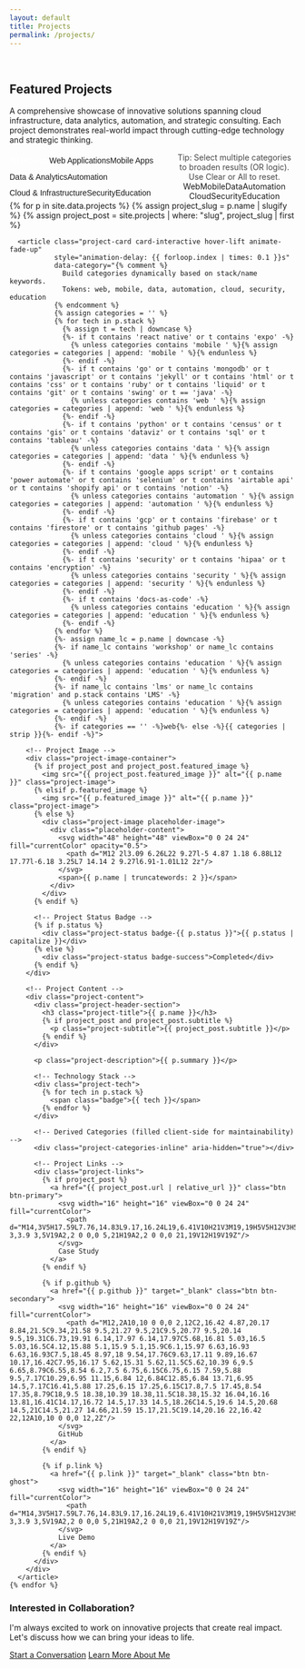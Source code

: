 ```yaml
---
layout: default
title: Projects
permalink: /projects/
---
```

<br>

<div class="container">
  <!-- Page Header -->
  <section class="section-header animate-fade-up">
    <h1 class="section-title">Featured Projects</h1>
    <p class="section-subtitle">
      A comprehensive showcase of innovative solutions spanning cloud infrastructure, 
      data analytics, automation, and strategic consulting. Each project demonstrates 
      real-world impact through cutting-edge technology and strategic thinking.
    </p>
  </section>

  <!-- Project Categories Filter -->
  <div class="project-categories mb-12 animate-fade-up" style="animation-delay: 0.2s">
    <div class="category-filters">
      <button class="category-filter active" data-category="all">All Projects</button>
      <button class="category-filter" data-category="web">Web Applications</button>
      <button class="category-filter" data-category="mobile">Mobile Apps</button>
      <button class="category-filter" data-category="data">Data & Analytics</button>
      <button class="category-filter" data-category="automation">Automation</button>
      <button class="category-filter" data-category="cloud">Cloud & Infrastructure</button>
      <button class="category-filter" data-category="security">Security</button>
      <button class="category-filter" data-category="education">Education</button>
      <button class="category-filter clear-filters" data-action="clear" style="display:none;">Clear</button>
    </div>
    <div class="category-legend">
      <span class="legend-label">Tip: Select multiple categories to broaden results (OR logic). Use Clear or All to reset.</span>
      <div class="legend-chips">
        <span class="cat-chip legend" data-cat="web">Web</span>
        <span class="cat-chip legend" data-cat="mobile">Mobile</span>
        <span class="cat-chip legend" data-cat="data">Data</span>
        <span class="cat-chip legend" data-cat="automation">Automation</span>
        <span class="cat-chip legend" data-cat="cloud">Cloud</span>
        <span class="cat-chip legend" data-cat="security">Security</span>
        <span class="cat-chip legend" data-cat="education">Education</span>
      </div>
    </div>
  </div>

  <!-- Projects Grid -->
  <div class="project-grid">
    {% for p in site.data.projects %}
      {% assign project_slug = p.name | slugify %}
      {% assign project_post = site.projects | where: "slug", project_slug | first %}
      
      <article class="project-card card-interactive hover-lift animate-fade-up" 
               style="animation-delay: {{ forloop.index | times: 0.1 }}s"
               data-category="{% comment %}
                 Build categories dynamically based on stack/name keywords.
                 Tokens: web, mobile, data, automation, cloud, security, education
               {% endcomment %}
               {% assign categories = '' %}
               {% for tech in p.stack %}
                 {% assign t = tech | downcase %}
                 {%- if t contains 'react native' or t contains 'expo' -%}
                   {% unless categories contains 'mobile ' %}{% assign categories = categories | append: 'mobile ' %}{% endunless %}
                 {%- endif -%}
                 {%- if t contains 'go' or t contains 'mongodb' or t contains 'javascript' or t contains 'jekyll' or t contains 'html' or t contains 'css' or t contains 'ruby' or t contains 'liquid' or t contains 'git' or t contains 'swing' or t == 'java' -%}
                   {% unless categories contains 'web ' %}{% assign categories = categories | append: 'web ' %}{% endunless %}
                 {%- endif -%}
                 {%- if t contains 'python' or t contains 'census' or t contains 'gis' or t contains 'dataviz' or t contains 'sql' or t contains 'tableau' -%}
                   {% unless categories contains 'data ' %}{% assign categories = categories | append: 'data ' %}{% endunless %}
                 {%- endif -%}
                 {%- if t contains 'google apps script' or t contains 'power automate' or t contains 'selenium' or t contains 'airtable api' or t contains 'shopify api' or t contains 'notion' -%}
                   {% unless categories contains 'automation ' %}{% assign categories = categories | append: 'automation ' %}{% endunless %}
                 {%- endif -%}
                 {%- if t contains 'gcp' or t contains 'firebase' or t contains 'firestore' or t contains 'github pages' -%}
                   {% unless categories contains 'cloud ' %}{% assign categories = categories | append: 'cloud ' %}{% endunless %}
                 {%- endif -%}
                 {%- if t contains 'security' or t contains 'hipaa' or t contains 'encryption' -%}
                   {% unless categories contains 'security ' %}{% assign categories = categories | append: 'security ' %}{% endunless %}
                 {%- endif -%}
                 {%- if t contains 'docs-as-code' -%}
                   {% unless categories contains 'education ' %}{% assign categories = categories | append: 'education ' %}{% endunless %}
                 {%- endif -%}
               {% endfor %}
               {%- assign name_lc = p.name | downcase -%}
               {%- if name_lc contains 'workshop' or name_lc contains 'series' -%}
                 {% unless categories contains 'education ' %}{% assign categories = categories | append: 'education ' %}{% endunless %}
               {%- endif -%}
               {%- if name_lc contains 'lms' or name_lc contains 'migration' and p.stack contains 'LMS' -%}
                 {% unless categories contains 'education ' %}{% assign categories = categories | append: 'education ' %}{% endunless %}
               {%- endif -%}
               {%- if categories == '' -%}web{%- else -%}{{ categories | strip }}{%- endif -%}">
        
        <!-- Project Image -->
        <div class="project-image-container">
          {% if project_post and project_post.featured_image %}
            <img src="{{ project_post.featured_image }}" alt="{{ p.name }}" class="project-image">
          {% elsif p.featured_image %}
            <img src="{{ p.featured_image }}" alt="{{ p.name }}" class="project-image">
          {% else %}
            <div class="project-image placeholder-image">
              <div class="placeholder-content">
                <svg width="48" height="48" viewBox="0 0 24 24" fill="currentColor" opacity="0.5">
                  <path d="M12 2l3.09 6.26L22 9.27l-5 4.87 1.18 6.88L12 17.77l-6.18 3.25L7 14.14 2 9.27l6.91-1.01L12 2z"/>
                </svg>
                <span>{{ p.name | truncatewords: 2 }}</span>
              </div>
            </div>
          {% endif %}
          
          <!-- Project Status Badge -->
          {% if p.status %}
            <div class="project-status badge-{{ p.status }}">{{ p.status | capitalize }}</div>
          {% else %}
            <div class="project-status badge-success">Completed</div>
          {% endif %}
        </div>
        
        <!-- Project Content -->
        <div class="project-content">
          <div class="project-header-section">
            <h3 class="project-title">{{ p.name }}</h3>
            {% if project_post and project_post.subtitle %}
              <p class="project-subtitle">{{ project_post.subtitle }}</p>
            {% endif %}
          </div>
          
          <p class="project-description">{{ p.summary }}</p>
          
          <!-- Technology Stack -->
          <div class="project-tech">
            {% for tech in p.stack %}
              <span class="badge">{{ tech }}</span>
            {% endfor %}
          </div>

          <!-- Derived Categories (filled client-side for maintainability) -->
          <div class="project-categories-inline" aria-hidden="true"></div>
          
          <!-- Project Links -->
          <div class="project-links">
            {% if project_post %}
              <a href="{{ project_post.url | relative_url }}" class="btn btn-primary">
                <svg width="16" height="16" viewBox="0 0 24 24" fill="currentColor">
                  <path d="M14,3V5H17.59L7.76,14.83L9.17,16.24L19,6.41V10H21V3M19,19H5V5H12V3H5C3.89,3 3,3.9 3,5V19A2,2 0 0,0 5,21H19A2,2 0 0,0 21,19V12H19V19Z"/>
                </svg>
                Case Study
              </a>
            {% endif %}
            
            {% if p.github %}
              <a href="{{ p.github }}" target="_blank" class="btn btn-secondary">
                <svg width="16" height="16" viewBox="0 0 24 24" fill="currentColor">
                  <path d="M12,2A10,10 0 0,0 2,12C2,16.42 4.87,20.17 8.84,21.5C9.34,21.58 9.5,21.27 9.5,21C9.5,20.77 9.5,20.14 9.5,19.31C6.73,19.91 6.14,17.97 6.14,17.97C5.68,16.81 5.03,16.5 5.03,16.5C4.12,15.88 5.1,15.9 5.1,15.9C6.1,15.97 6.63,16.93 6.63,16.93C7.5,18.45 8.97,18 9.54,17.76C9.63,17.11 9.89,16.67 10.17,16.42C7.95,16.17 5.62,15.31 5.62,11.5C5.62,10.39 6,9.5 6.65,8.79C6.55,8.54 6.2,7.5 6.75,6.15C6.75,6.15 7.59,5.88 9.5,7.17C10.29,6.95 11.15,6.84 12,6.84C12.85,6.84 13.71,6.95 14.5,7.17C16.41,5.88 17.25,6.15 17.25,6.15C17.8,7.5 17.45,8.54 17.35,8.79C18,9.5 18.38,10.39 18.38,11.5C18.38,15.32 16.04,16.16 13.81,16.41C14.17,16.72 14.5,17.33 14.5,18.26C14.5,19.6 14.5,20.68 14.5,21C14.5,21.27 14.66,21.59 15.17,21.5C19.14,20.16 22,16.42 22,12A10,10 0 0,0 12,2Z"/>
                </svg>
                GitHub
              </a>
            {% endif %}
            
            {% if p.link %}
              <a href="{{ p.link }}" target="_blank" class="btn btn-ghost">
                <svg width="16" height="16" viewBox="0 0 24 24" fill="currentColor">
                  <path d="M14,3V5H17.59L7.76,14.83L9.17,16.24L19,6.41V10H21V3M19,19H5V5H12V3H5C3.89,3 3,3.9 3,5V19A2,2 0 0,0 5,21H19A2,2 0 0,0 21,19V12H19V19Z"/>
                </svg>
                Live Demo
              </a>
            {% endif %}
          </div>
        </div>
      </article>
    {% endfor %}
  </div>
  
  <!-- Call to Action -->
  <section class="cta-section text-center mt-20 animate-fade-up">
    <div class="card" style="max-width: 600px; margin: 0 auto;">
      <h3>Interested in Collaboration?</h3>
      <p class="text-secondary mb-6">
        I'm always excited to work on innovative projects that create real impact. 
        Let's discuss how we can bring your ideas to life.
      </p>
      <div class="flex gap-4 justify-center">
        <a href="/contact/" class="btn btn-primary">Start a Conversation</a>
        <a href="/about/" class="btn btn-secondary">Learn More About Me</a>
      </div>
    </div>
  </section>
</div>

<!-- Enhanced Project Styles -->
<style>
.project-categories {
  display: flex;
  justify-content: center;
  margin-bottom: var(--space-12);
}

.category-filters {
  display: flex;
  gap: var(--space-2);
  background: var(--bg-secondary);
  padding: var(--space-1);
  border-radius: var(--radius-xl);
  border: 1px solid var(--border-primary);
  flex-wrap: wrap;
}

.category-filter {
  padding: var(--space-2) var(--space-4);
  border: none;
  background: transparent;
  color: var(--text-secondary);
  font-size: var(--text-sm);
  font-weight: 500;
  border-radius: var(--radius-lg);
  cursor: pointer;
  transition: all var(--duration-200) var(--ease-out);
  white-space: nowrap;
}

.category-filter:hover,
.category-filter.active {
  background: var(--primary-500);
  color: white;
}

.project-image-container {
  position: relative;
  overflow: hidden;
  border-radius: var(--radius-xl) var(--radius-xl) 0 0;
  height: 200px;
}

.placeholder-image {
  display: flex;
  align-items: center;
  justify-content: center;
  height: 100%;
  background: linear-gradient(135deg, var(--primary-50), var(--primary-100));
  color: var(--primary-600);
}

.placeholder-content {
  display: flex;
  flex-direction: column;
  align-items: center;
  gap: var(--space-2);
  font-weight: 600;
  font-size: var(--text-sm);
}

.project-status {
  position: absolute;
  top: var(--space-3);
  right: var(--space-3);
  padding: var(--space-1) var(--space-2);
  font-size: var(--text-xs);
  font-weight: 600;
  border-radius: var(--radius-full);
}

.badge-completed {
  background: #dcfce7;
  color: #166534;
}

.badge-in-progress {
  background: #fef3c7;
  color: #92400e;
}

.badge-planning {
  background: #dbeafe;
  color: #1e40af;
}

.badge-on-hold {
  background: #f3f4f6;
  color: #4b5563;
}

.badge-archived {
  background: #f9fafb;
  color: #6b7280;
}

/* Legacy support */
.badge-success {
  background: #dcfce7;
  color: #166534;
}

.badge-warning {
  background: #fef3c7;
  color: #92400e;
}

.project-header-section {
  margin-bottom: var(--space-3);
}

.project-subtitle {
  font-size: var(--text-sm);
  color: var(--text-secondary);
  margin: var(--space-1) 0 0 0;
}

.project-categories-inline {
  margin-top: var(--space-3);
  display: flex;
  flex-wrap: wrap;
  gap: var(--space-2);
}

.project-categories-inline .cat-chip {
  background: var(--bg-subtle);
  border: 1px solid var(--border-primary);
  color: var(--text-secondary);
  font-size: var(--text-xs);
  padding: 2px 8px;
  border-radius: var(--radius-full);
  line-height: 1.2;
  text-transform: uppercase;
  letter-spacing: 0.5px;
  font-weight: 600;
}

.category-legend {
  width: 100%;
  margin-top: var(--space-4);
  text-align: center;
  display: flex;
  flex-direction: column;
  gap: var(--space-2);
}

.category-legend .legend-label {
  font-size: var(--text-xs);
  color: var(--text-tertiary, var(--text-secondary));
  opacity: 0.8;
}

.legend-chips {
  display: flex;
  gap: var(--space-2);
  flex-wrap: wrap;
  justify-content: center;
}

.cat-chip.legend {
  background: var(--bg-secondary);
  border: 1px dashed var(--border-primary);
  cursor: default;
}

.category-filter.clear-filters {
  background: var(--danger-50, #fee2e2);
  color: var(--danger-700, #991b1b);
}
.category-filter.clear-filters:hover {
  background: var(--danger-100, #fecaca);
  color: var(--danger-800, #7f1d1d);
}

.cta-section {
  margin-top: var(--space-20);
}

@media (max-width: 768px) {
  .category-filters {
    flex-wrap: wrap;
    justify-content: center;
  }
  
  .project-links {
    flex-direction: column;
  }
  
  .project-links .btn {
    justify-content: center;
  }
}
</style>

<!-- Project Filter JavaScript -->
<script>
document.addEventListener('DOMContentLoaded', function() {
  const filterButtons = document.querySelectorAll('.category-filter');
  const projectCards = document.querySelectorAll('.project-card');
  const clearButton = document.querySelector('.category-filter.clear-filters');
  const allButton = document.querySelector('.category-filter[data-category="all"]');
  const categoryButtons = Array.from(filterButtons).filter(b => b.dataset.category && b.dataset.category !== 'all');
  const counts = {}; // total counts per category

  // Precompute counts
  projectCards.forEach(card => {
    (card.dataset.category || '').split(/\s+/).filter(Boolean).forEach(tok => {
      counts[tok] = (counts[tok] || 0) + 1;
    });
  });
  // Append counts to button labels
  categoryButtons.forEach(btn => {
    const cat = btn.dataset.category;
    if (counts[cat]) {
      btn.innerHTML = btn.textContent + ` <span class="count">(${counts[cat]})`;
    }
  });

  function applyFilter() {
    const activeCats = categoryButtons
      .filter(b => b.classList.contains('active'))
      .map(b => b.dataset.category);

    const useAll = activeCats.length === 0;
    // Manage All button state
    if (useAll) {
      allButton.classList.add('active');
      clearButton.style.display = 'none';
    } else {
      allButton.classList.remove('active');
      clearButton.style.display = 'inline-block';
    }

    projectCards.forEach(card => {
      const tokens = (card.dataset.category || '').split(/\s+/).filter(Boolean);
      const match = useAll || tokens.some(t => activeCats.includes(t)); // OR logic
      if (match) {
        if (card.style.display === 'none') {
          card.style.display = 'block';
          requestAnimationFrame(() => {
            card.style.opacity = '0';
            card.style.transition = 'opacity 0.25s ease';
            requestAnimationFrame(() => { card.style.opacity = '1'; });
          });
        }
      } else {
        card.style.display = 'none';
      }
    });
  }
  
  filterButtons.forEach(button => {
    button.addEventListener('click', function() {
      if (this.dataset.action === 'clear') {
        categoryButtons.forEach(b => b.classList.remove('active'));
        applyFilter();
        return;
      }
      const cat = this.dataset.category;
      if (cat === 'all') {
        categoryButtons.forEach(b => b.classList.remove('active'));
        applyFilter();
        return;
      }
      // Toggle state
      this.classList.toggle('active');
      applyFilter();
    });
  });

  applyFilter();

  // Render category chips client-side (keeps Liquid simpler)
  projectCards.forEach(card => {
    const target = card.querySelector('.project-categories-inline');
    if (!target) return;
    const raw = (card.dataset.category || '').trim();
    if (!raw) return;
    const unique = Array.from(new Set(raw.split(/\s+/)));
    unique.forEach(token => {
      const span = document.createElement('span');
      span.className = 'cat-chip';
      // Human-readable labels
      const labelMap = {
        web: 'Web',
        mobile: 'Mobile',
        data: 'Data',
        automation: 'Automation',
        cloud: 'Cloud',
        security: 'Security',
        education: 'Education'
      };
      span.textContent = labelMap[token] || token;
      target.appendChild(span);
    });
  });
});
</script>
